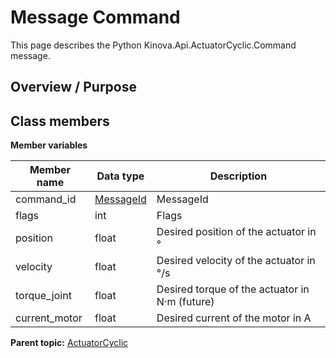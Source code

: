 # Message Command

This page describes the Python Kinova.Api.ActuatorCyclic.Command message.

## Overview / Purpose

## Class members

 **Member variables** 

|Member name|Data type|Description|
|-----------|---------|-----------|
|command\_id| [MessageId](msg_ActuatorCyclic_MessageId.md#)|MessageId|
|flags|int|Flags|
|position|float|Desired position of the actuator in °|
|velocity|float|Desired velocity of the actuator in °/s|
|torque\_joint|float|Desired torque of the actuator in N·m \(future\)|
|current\_motor|float|Desired current of the motor in A|

**Parent topic:** [ActuatorCyclic](../references/summary_ActuatorCyclic.md)

